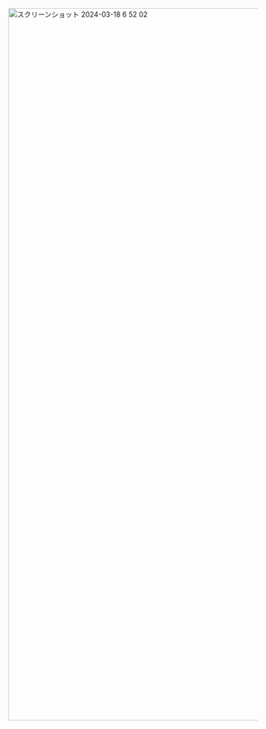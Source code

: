 <img width="1440" alt="スクリーンショット 2024-03-18 6 52 02" src="https://github.com/kei220324/my-next/assets/112589811/f2bb9295-69c0-480b-ad9a-5b47dfe747aa">
